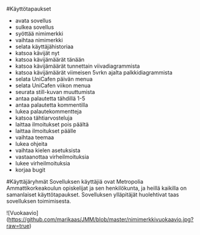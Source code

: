 #Käyttötapaukset

- avata sovellus
- sulkea sovellus
- syöttää nimimerkki
- vaihtaa nimimerkki
- selata käyttäjähistoriaa
- katsoa kävijät nyt
- katsoa kävijämäärät tänään
- katsoa kävijämäärät tunnettain viivadiagrammista
- katsoa kävijämäärät viimeisen 5vrkn ajalta palkkidiagrammista
- selata UniCafen päivän menua
- selata UniCafen viikon menua
- seurata still-kuvan muuttumista
- antaa palautetta tähdillä 1-5
- antaa palautetta kommentilla
- lukea palautekommentteja
- katsoa tähtiarvosteluja
- laittaa ilmoitukset pois päältä
- laittaa ilmoitukset päälle
- vaihtaa teemaa
- lukea ohjeita
- vaihtaa kielen asetuksista
- vastaanottaa virheilmoituksia
- lukee virheilmoituksia
- korjaa bugit

#Käyttäjäryhmät
Sovelluksen käyttäjiä ovat Metropolia Ammattikorkeakoulun opiskelijat ja sen henkilökunta, 
ja heillä kaikilla on samanlaiset käyttötapaukset. Sovelluksen ylläpitäjät huolehtivat taas 
sovelluksen toimimisesta. 

![Vuokaavio] (https://github.com/marikaas/JMM/blob/master/nimimerkkivuokaavio.jpg?raw=true)
